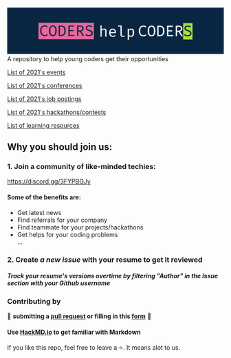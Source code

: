 ![](Assets/logo.png)
A repository to help young coders get their opportunities 

[List of 2021's events](https://github.com/chrislevn/CodersHelpCoders/tree/main/2021/Events)

[List of 2021's conferences](https://github.com/chrislevn/CodersHelpCoders/tree/main/2021/Conferences)

[List of 2021's job postings](https://github.com/chrislevn/CodersHelpCoders/tree/main/2021/Jobs/Spring%20-%20Internship)

[List of 2021's hackathons/contests](https://github.com/chrislevn/CodersHelpCoders/tree/main/2021/Hackathons)

[List of learning resources](https://github.com/chrislevn/CodersHelpCoders/tree/main/Learning%20Resources)

## Why you should join us: 
### 1. Join a community of like-minded techies: 
https://discord.gg/3FYPBGJy

#### Some of the benefits are: 
- Get latest news
- Find referrals for your company
- Find teammate for your projects/hackathons
- Get helps for your coding problems </br>
...

### 2. Create *a new issue* with your resume to get it reviewed
##### Track your resume's versions overtime by filtering "Author" in the Issue section with your Github username


### Contributing by
🤗 **submitting a [pull request](https://github.com/susam/gitpr#create-pull-request) or filling in this [form](https://forms.gle/ujkessKAEgd2hUzJ7)** 🤗
#### Use [HackMD.io](https://hackmd.io/) to get familiar with Markdown

If you like this repo, feel free to leave a ⭐. It means alot to us.
